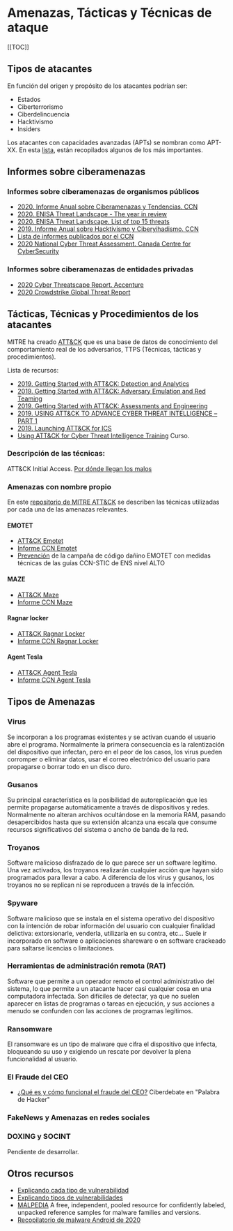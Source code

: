 # Amenazas, Tácticas y Técnicas de ataque

[[TOC]]

## Tipos de atacantes
En función del origen y propósito de los atacantes podrían ser:
* Estados
* Ciberterrorismo
* Ciberdelincuencia
* Hacktivismo
* Insiders

Los atacantes con capacidades avanzadas (APTs) se nombran como APT-XX. En esta [lista](https://attack.mitre.org/groups/), están recopilados algunos de los más importantes.

## Informes sobre ciberamenazas

### Informes sobre ciberamenazas de organismos públicos
- [2020. Informe Anual sobre Ciberamenazas y Tendencias. CCN](https://www.ccn-cert.cni.es/informes/informes-ccn-cert-publicos/5377-ccn-cert-ia-13-20-ciberamenazas-y-tendencias-edicion-2020/file.html)
- [2020. ENISA Threat Landscape - The year in review](https://www.enisa.europa.eu/publications/year-in-review/at_download/fullReport)
- [2020. ENISA Threat Landscape. List of top 15 threats](https://www.enisa.europa.eu/publications/enisa-threat-landscape-2020-list-of-top-15-threats/at_download/fullReport)
- [2019. Informe Anual sobre Hacktivismo y Ciberyihadismo. CCN](https://www.ccn-cert.cni.es/informes/informes-ccn-cert-publicos/4714-ccn-cert-ia-04-20-informe-anual-2019-hactivismo-y-ciberyihadismo-1/file.html)
- [Lista de informes publicados por el CCN](https://www.ccn-cert.cni.es/informes/informes-ccn-cert-publicos.html?limit=100)
- [2020 National Cyber Threat Assessment. Canada Centre for CyberSecurity](https://cyber.gc.ca/sites/default/files/publications/ncta-2020-e-web.pdf) 

### Informes sobre ciberamenazas de entidades privadas
- [2020 Cyber Threatscape Report. Accenture](https://www.accenture.com/_acnmedia/PDF-136/Accenture-2020-Cyber-Threatscape-Full-Report.pdf)
- [2020 Crowdstrike Global Threat Report](https://www.crowdstrike.com/resources/reports/2020-crowdstrike-global-threat-report/)


## Tácticas, Técnicas y Procedimientos de los atacantes
MITRE ha creado [ATT&CK](https://attack.mitre.org) que es una base de datos de conocimiento del comportamiento real de los adversarios, TTPS (Técnicas, tácticas y procedimientos).

Lista de recursos:
- [2019. Getting Started with ATT&CK: Detection and Analytics](https://medium.com/mitre-attack/getting-started-with-attack-detection-a8e49e4960d0)
- [2019. Getting Started with ATT&CK: Adversary Emulation and Red Teaming](https://medium.com/mitre-attack/getting-started-with-attack-red-29f074ccf7e3)
- [2019. Getting Started with ATT&CK: Assessments and Engineering](https://medium.com/mitre-attack/getting-started-with-attack-assessment-cc0b01769cb4)
- [2019. USING ATT&CK TO ADVANCE CYBER THREAT INTELLIGENCE – PART 1](https://www.mitre.org/capabilities/cybersecurity/overview/cybersecurity-blog/using-attck-to-advance-cyber-threat)
- [2019. Launching ATT&CK for ICS](https://medium.com/mitre-attack/launching-attack-for-ics-2be4d2fb9b8)
- [Using ATT&CK for Cyber Threat Intelligence Training](https://attack.mitre.org/resources/training/cti/) Curso.

 ### Descripción de las técnicas:
 ATT&CK Initial Access. [Por dónde llegan los malos](https://attack.mitre.org/tactics/TA0001/)

### Amenazas con nombre propio
En este [repositorio de MITRE ATT&CK](https://attack.mitre.org/software/) se describen las técnicas utilizadas por cada una de las amenazas relevantes.

#### EMOTET
- [ATT&CK Emotet](https://attack.mitre.org/software/S0367/)
- [Informe CCN Emotet](https://www.ccn-cert.cni.es/informes/informes-ccn-cert-publicos/4183-ccn-cert-id-23-19-emotet/file.html)
- [Prevención](https://www.ccn-cert.cni.es/informes/informes-ccn-cert-publicos/4119-ccn-cert-ia-51-19-prevencion-de-la-campana-de-codigo-danino-emotet-con-medidas-tecnicas-de-las-guias-ccn-stic-de-ens-nivel-alto-1/file.html) de la campaña de código dañino EMOTET con medidas técnicas de las guías CCN-STIC de ENS nivel ALTO

#### MAZE
- [ATT&CK Maze](https://attack.mitre.org/software/S0449/)
- [Informe CCN Maze](https://www.ccn-cert.cni.es/informes/informes-ccn-cert-publicos/4976-ccn-cert-id-14-20-maze-1/file.html)

#### Ragnar locker
- [ATT&CK Ragnar Locker](https://attack.mitre.org/software/S0481/)
- [Informe CCN Ragnar Locker](https://www.ccn-cert.cni.es/informes/informes-ccn-cert-publicos/4811-ccn-cert-id-11-20-ragnar-locker/file.html)

#### Agent Tesla
- [ATT&CK Agent Tesla](https://attack.mitre.org/software/S0331/)
- [Informe CCN Agent Tesla](https://www.ccn-cert.cni.es/informes/informes-ccn-cert-publicos/4744-ccn-cert-id-06-20-agent-tesla/file.html)

## Tipos de Amenazas

### Virus

Se incorporan a los programas existentes y se activan cuando el usuario abre el programa. Normalmente la primera consecuencia es la ralentización 
del dispositivo que infectan, pero en el peor de los casos, los virus pueden corromper o eliminar datos, usar el correo electrónico del usuario 
para propagarse o borrar todo en un disco duro.

### Gusanos

Su principal característica es la posibilidad de autoreplicación que les permite propagarse automáticamente a través de dispositivos y redes. 
Normalmente no alteran archivos ocultándose en la memoria RAM, pasando desapercibidos hasta que su extensión alcanza una escala que consume recursos
 significativos del sistema o ancho de banda de la red.
 
### Troyanos

Software malicioso disfrazado de lo que parece ser un software legítimo. Una vez activados, los troyanos realizarán cualquier acción que hayan sido
programados para llevar a cabo. A diferencia de los virus y gusanos, los troyanos no se replican ni se reproducen a través de la infección.

### Spyware

Software malicioso que se instala en el sistema operativo del dispositivo con la intención de robar información del usuario con cualquier finalidad
delictiva: extorsionarle, venderla, utilizarla en su contra, etc… Suele ir incorporado en software o aplicaciones shareware o en software crackeado
para saltarse licencias o limitaciones.

### Herramientas de administración remota (RAT)

Software que permite a un operador remoto el control administrativo del sistema, lo que permite a un atacante hacer casi cualquier cosa en una
computadora infectada. Son difíciles de detectar, ya que no suelen aparecer en listas de programas o tareas en ejecución, y sus acciones a
menudo se confunden con las acciones de programas legítimos.

### Ransomware

El ransomware es un tipo de malware que cifra el dispositivo que infecta, bloqueando su uso y exigiendo un rescate por devolver la plena
funcionalidad al usuario.

### El Fraude del CEO
- [¿Qué es y cómo funcional el fraude del CEO?](https://www.yolandacorral.com/ciberdebate-estafa-del-ceo/) Ciberdebate en "Palabra de Hacker"

### FakeNews y Amenazas en redes sociales

### DOXING y SOCINT
Pendiente de desarrollar.


## Otros recursos
- [Explicando cada tipo de vulnerabilidad](https://www.hacksplaining.com/lessons)
- [Explicando tipos de vulnerabilidades](http://kb.entersoft.co.in/)
- [MALPEDIA](https://malpedia.caad.fkie.fraunhofer.de/) A free, independent, pooled resource for confidently labeled, unpacked reference samples for malware families and versions.
- [Recopilatorio de malware Android de 2020](https://github.com/sk3ptre/AndroidMalware_2020)




